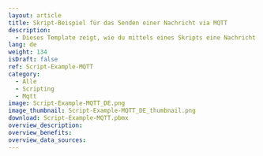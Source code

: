 ```yaml
---
layout: article
title: Skript-Beispiel für das Senden einer Nachricht via MQTT
description: 
  - Dieses Template zeigt, wie du mittels eines Skripts eine Nachricht über MQTT senden kannst.
lang: de
weight: 134
isDraft: false
ref: Script-Example-MQTT
category:
  - Alle
  - Scripting
  - Mqtt
image: Script-Example-MQTT_DE.png
image_thumbnail: Script-Example-MQTT_DE_thumbnail.png
download: Script-Example-MQTT.pbmx
overview_description:
overview_benefits:
overview_data_sources:
---
```

